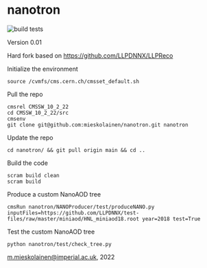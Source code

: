 # nanotron

![build tests](https://travis-ci.org/mieskolainen/nanotron.svg?branch=master)

Version 0.01

Hard fork based on https://github.com/LLPDNNX/LLPReco


Initialize the environment
```
source /cvmfs/cms.cern.ch/cmsset_default.sh
```

Pull the repo
```
cmsrel CMSSW_10_2_22
cd CMSSW_10_2_22/src
cmsenv
git clone git@github.com:mieskolainen/nanotron.git nanotron
```

Update the repo
```
cd nanotron/ && git pull origin main && cd ..
```

Build the code
```
scram build clean
scram build
```

Produce a custom NanoAOD tree
```
cmsRun nanotron/NANOProducer/test/produceNANO.py inputFiles=https://github.com/LLPDNNX/test-files/raw/master/miniaod/HNL_miniaod18.root year=2018 test=True
```

Test the custom NanoAOD tree
```
python nanotron/test/check_tree.py
```


m.mieskolainen@imperial.ac.uk, 2022
